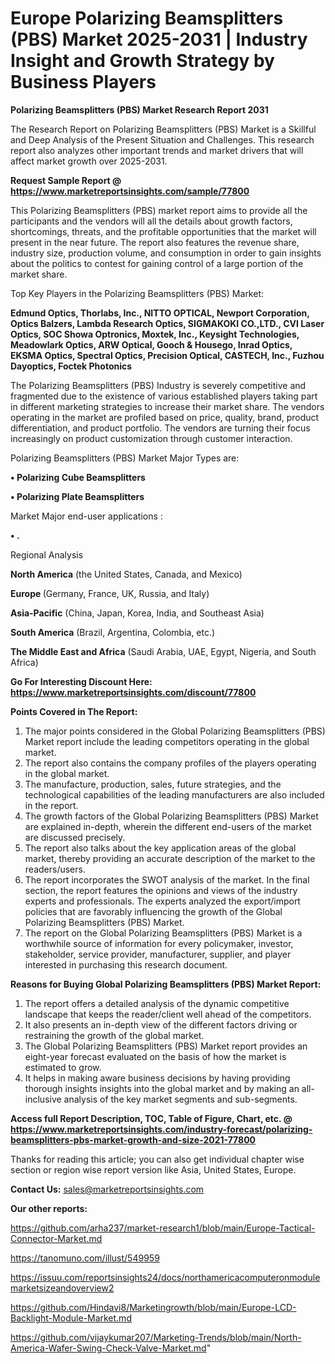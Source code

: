 # Europe Polarizing Beamsplitters (PBS) Market 2025-2031 | Industry Insight and Growth Strategy by Business Players

<strong>Polarizing Beamsplitters (PBS) Market Research Report 2031</strong>

The Research Report on Polarizing Beamsplitters (PBS) Market is a Skillful and Deep Analysis of the Present Situation and Challenges. This research report also analyzes other important trends and market drivers that will affect market growth over 2025-2031.

<strong>Request Sample Report @ <a href=https://www.marketreportsinsights.com/sample/77800>https://www.marketreportsinsights.com/sample/77800</a></strong>

This Polarizing Beamsplitters (PBS) market report aims to provide all the participants and the vendors will all the details about growth factors, shortcomings, threats, and the profitable opportunities that the market will present in the near future. The report also features the revenue share, industry size, production volume, and consumption in order to gain insights about the politics to contest for gaining control of a large portion of the market share.

Top Key Players in the Polarizing Beamsplitters (PBS) Market:

<strong>Edmund Optics, Thorlabs, Inc., NITTO OPTICAL, Newport Corporation, Optics Balzers, Lambda Research Optics, SIGMAKOKI CO.,LTD., CVI Laser Optics, SOC Showa Optronics, Moxtek, Inc., Keysight Technologies, Meadowlark Optics, ARW Optical, Gooch & Housego, Inrad Optics, EKSMA Optics, Spectral Optics, Precision Optical, CASTECH, Inc., Fuzhou Dayoptics, Foctek Photonics</strong>

The Polarizing Beamsplitters (PBS) Industry is severely competitive and fragmented due to the existence of various established players taking part in different marketing strategies to increase their market share. The vendors operating in the market are profiled based on price, quality, brand, product differentiation, and product portfolio. The vendors are turning their focus increasingly on product customization through customer interaction.

Polarizing Beamsplitters (PBS) Market Major Types are:

<strong>• Polarizing Cube Beamsplitters

• Polarizing Plate Beamsplitters</strong>

Market Major end-user applications :

<strong>• .</strong>

Regional Analysis

</u><strong><b>North America</b></strong> (the United States, Canada, and Mexico)

<strong><b>Europe </b></strong>(Germany, France, UK, Russia, and Italy)

<strong><b>Asia-Pacific</b></strong> (China, Japan, Korea, India, and Southeast Asia)

<strong><b>South America</b></strong> (Brazil, Argentina, Colombia, etc.)

<strong><b>The Middle East and Africa</b></strong> (Saudi Arabia, UAE, Egypt, Nigeria, and South Africa)

<strong>Go For Interesting Discount Here: <a href=https://www.marketreportsinsights.com/discount/77800>https://www.marketreportsinsights.com/discount/77800</a></strong>

<strong>Points Covered in The Report:</strong>
<ol>
  <li>The major points considered in the Global Polarizing Beamsplitters (PBS) Market report include the leading competitors operating in the global market.</li>
  <li>The report also contains the company profiles of the players operating in the global market.</li>
  <li>The manufacture, production, sales, future strategies, and the technological capabilities of the leading manufacturers are also included in the report.</li>
  <li>The growth factors of the Global Polarizing Beamsplitters (PBS) Market are explained in-depth, wherein the different end-users of the market are discussed precisely.</li>
  <li>The report also talks about the key application areas of the global market, thereby providing an accurate description of the market to the readers/users.</li>
  <li>The report incorporates the SWOT analysis of the market. In the final section, the report features the opinions and views of the industry experts and professionals. The experts analyzed the export/import policies that are favorably influencing the growth of the Global Polarizing Beamsplitters (PBS) Market.</li>
  <li>The report on the Global Polarizing Beamsplitters (PBS) Market is a worthwhile source of information for every policymaker, investor, stakeholder, service provider, manufacturer, supplier, and player interested in purchasing this research document.</li>
</ol>
<strong>Reasons for Buying Global Polarizing Beamsplitters (PBS) Market Report:</strong>

<ol>
  <li>The report offers a detailed analysis of the dynamic competitive landscape that keeps the reader/client well ahead of the competitors.</li>
  <li>It also presents an in-depth view of the different factors driving or restraining the growth of the global market.</li>
  <li>The Global Polarizing Beamsplitters (PBS) Market report provides an eight-year forecast evaluated on the basis of how the market is estimated to grow.</li>
  <li>It helps in making aware business decisions by having providing thorough insights insights into the global market and by making an all-inclusive analysis of the key market segments and sub-segments.</li>
</ol>
<strong>Access full Report Description, TOC, Table of Figure, Chart, etc. @ <a href=https://www.marketreportsinsights.com/industry-forecast/polarizing-beamsplitters-pbs-market-growth-and-size-2021-77800>https://www.marketreportsinsights.com/industry-forecast/polarizing-beamsplitters-pbs-market-growth-and-size-2021-77800</a></strong>


Thanks for reading this article; you can also get individual chapter wise section or region wise report version like Asia, United States, Europe.

<strong>Contact Us:</strong>
sales@marketreportsinsights.com

<strong>Our other reports:</strong>

<a href=https://github.com/arha237/market-research1/blob/main/Europe-Tactical-Connector-Market.md>https://github.com/arha237/market-research1/blob/main/Europe-Tactical-Connector-Market.md</a>

<a href=https://tanomuno.com/illust/549959>https://tanomuno.com/illust/549959</a>

<a href=https://issuu.com/reportsinsights24/docs/northamericacomputeronmodulemarketsizeandoverview2>https://issuu.com/reportsinsights24/docs/northamericacomputeronmodulemarketsizeandoverview2</a>

<a href=https://github.com/Hindavi8/Marketingrowth/blob/main/Europe-LCD-Backlight-Module-Market.md>https://github.com/Hindavi8/Marketingrowth/blob/main/Europe-LCD-Backlight-Module-Market.md</a>

<a href=https://github.com/vijaykumar207/Marketing-Trends/blob/main/North-America-Wafer-Swing-Check-Valve-Market.md>https://github.com/vijaykumar207/Marketing-Trends/blob/main/North-America-Wafer-Swing-Check-Valve-Market.md</a>"
